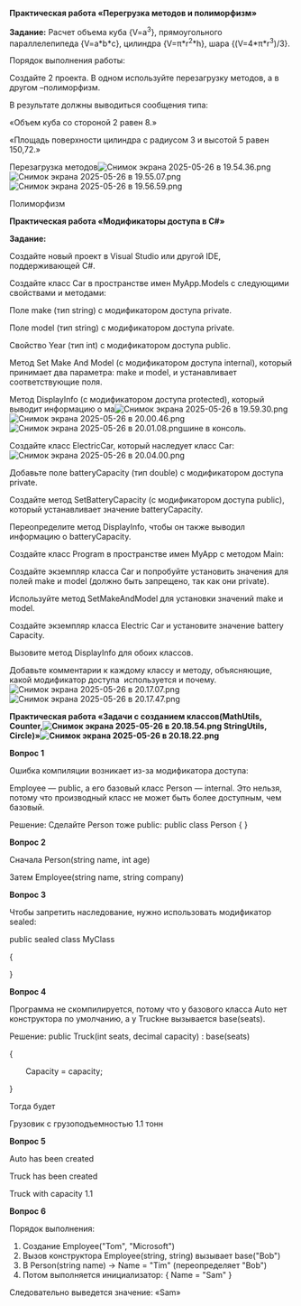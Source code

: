 ﻿
**Практическая работа «Перегрузка методов и полиморфизм»**

**Задание:** Расчет объема куба {V=a<sup>3</sup>}, прямоугольного параллелепипеда {V=a\*b\*c}, цилиндра {V=π\*r<sup>2</sup>\*h}, шара {(V=4\*π\*r<sup>3</sup>)/3}.

Порядок выполнения работы:

Создайте 2 проекта. В одном используйте перезагрузку методов, а в другом –полиморфизм.

В результате должны выводиться сообщения типа:

«Объем куба со стороной 2 равен 8.»

«Площадь поверхности цилиндра с радиусом 3 и высотой 5 равен 150,72.»

Перезагрузка методов![Снимок экрана 2025-05-26 в 19.54.36.png](Aspose.Words.b05112c6-e383-4058-9bfe-7a10db8e67d7.001.png)![Снимок экрана 2025-05-26 в 19.55.07.png](Aspose.Words.b05112c6-e383-4058-9bfe-7a10db8e67d7.002.png)![Снимок экрана 2025-05-26 в 19.56.59.png](Aspose.Words.b05112c6-e383-4058-9bfe-7a10db8e67d7.003.png)

Полиморфизм

**Практическая работа «Модификаторы доступа в C#»**

**Задание:**

Создайте новый проект в Visual Studio или другой IDE, поддерживающей C#.

Создайте класс Car в пространстве имен MyApp.Models с следующими свойствами и методами:

Поле make (тип string) с модификатором доступа private.

Поле model (тип string) с модификатором доступа private.

Свойство Year (тип int) с модификатором доступа public.

Метод Set Make And Model (с модификатором доступа internal), который принимает два параметра: make и model, и устанавливает соответствующие поля.

Метод DisplayInfo (с модификатором доступа protected), который выводит информацию о ма![Снимок экрана 2025-05-26 в 19.59.30.png](Aspose.Words.b05112c6-e383-4058-9bfe-7a10db8e67d7.004.png)![Снимок экрана 2025-05-26 в 20.00.46.png](Aspose.Words.b05112c6-e383-4058-9bfe-7a10db8e67d7.005.png)![Снимок экрана 2025-05-26 в 20.01.08.png](Aspose.Words.b05112c6-e383-4058-9bfe-7a10db8e67d7.006.png)шине в консоль.

Создайте класс ElectricCar, который наследует класс Car:![Снимок экрана 2025-05-26 в 20.04.00.png](Aspose.Words.b05112c6-e383-4058-9bfe-7a10db8e67d7.007.png)

Добавьте поле batteryCapacity (тип double) с модификатором доступа private.

Создайте метод SetBatteryCapacity (с модификатором доступа public), который устанавливает значение batteryCapacity.

Переопределите метод DisplayInfo, чтобы он также выводил информацию о batteryCapacity.

Создайте класс Program в пространстве имен MyApp с методом Main:

Создайте экземпляр класса Car и попробуйте установить значения для полей make и model (должно быть запрещено, так как они private).

Используйте метод SetMakeAndModel для установки значений make и model.

Создайте экземпляр класса Electric Car и установите значение battery Capacity.

Вызовите метод DisplayInfo для обоих классов.

Добавьте комментарии к каждому классу и методу, объясняющие, какой модификатор доступа  используется и почему.![Снимок экрана 2025-05-26 в 20.17.07.png](Aspose.Words.b05112c6-e383-4058-9bfe-7a10db8e67d7.008.png)![Снимок экрана 2025-05-26 в 20.17.47.png](Aspose.Words.b05112c6-e383-4058-9bfe-7a10db8e67d7.009.png)



**Практическая работа «Задачи с созданием классов(MathUtils, Counter,![Снимок экрана 2025-05-26 в 20.18.54.png](Aspose.Words.b05112c6-e383-4058-9bfe-7a10db8e67d7.010.png) StringUtils, Circle)»![Снимок экрана 2025-05-26 в 20.18.22.png](Aspose.Words.b05112c6-e383-4058-9bfe-7a10db8e67d7.011.png)**

**Вопрос 1**

Ошибка компиляции возникает из-за модификатора доступа:

Employee — public, а его базовый класс Person — internal. Это нельзя, потому что производный класс не может быть более доступным, чем базовый.

Решение: Сделайте Person тоже public: public class Person { }

**Вопрос 2**

Сначала Person(string name, int age)

Затем Employee(string name, string company)

**Вопрос 3**

Чтобы запретить наследование, нужно использовать модификатор sealed:

public sealed class MyClass

{

}

**Вопрос 4**

Программа не скомпилируется, потому что у базового класса Auto нет конструктора по умолчанию, а у Truckне вызывается base(seats).

Решение: public Truck(int seats, decimal capacity) : base(seats)

{

`    `Capacity = capacity;

}

Тогда будет 

Грузовик с грузоподъемностью 1.1 тонн

**Вопрос 5**

Auto has been created

Truck has been created

Truck with capacity 1.1

**Вопрос 6**

Порядок выполнения:

1. Создание Employee("Tom", "Microsoft")
1. Вызов конструктора Employee(string, string) вызывает base("Bob")
1. В Person(string name) → Name = "Tim" (переопределяет "Bob")
1. Потом выполняется инициализатор: { Name = "Sam" }

Следовательно выведется значение: «Sam»





